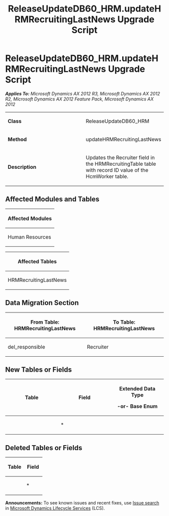 ﻿---
title: ReleaseUpdateDB60_HRM.updateHRMRecruitingLastNews Upgrade Script
TOCTitle: ReleaseUpdateDB60_HRM.updateHRMRecruitingLastNews Upgrade Script
ms:assetid: 56f33068-20f7-d786-43c2-4b49ca22cdab
ms:mtpsurl: https://msdn.microsoft.com/en-us/library/JJ736196(v=AX.60)
ms:contentKeyID: 49708371
ms.date: 05/18/2015
mtps_version: v=AX.60
---

# ReleaseUpdateDB60\_HRM.updateHRMRecruitingLastNews Upgrade Script 


_**Applies To:** Microsoft Dynamics AX 2012 R3, Microsoft Dynamics AX 2012 R2, Microsoft Dynamics AX 2012 Feature Pack, Microsoft Dynamics AX 2012_

<table>
<colgroup>
<col style="width: 50%" />
<col style="width: 50%" />
</colgroup>
<tbody>
<tr class="odd">
<td><p><strong>Class</strong></p></td>
<td><p>ReleaseUpdateDB60_HRM</p></td>
</tr>
<tr class="even">
<td><p><strong>Method</strong></p></td>
<td><p>updateHRMRecruitingLastNews</p></td>
</tr>
<tr class="odd">
<td><p><strong>Description</strong></p></td>
<td><p>Updates the Recruiter field in the HRMRecruitingTable table with record ID value of the HcmWorker table.</p></td>
</tr>
</tbody>
</table>


## Affected Modules and Tables

<table>
<colgroup>
<col style="width: 100%" />
</colgroup>
<thead>
<tr class="header">
<th><p>Affected Modules</p></th>
</tr>
</thead>
<tbody>
<tr class="odd">
<td><p>Human Resources</p></td>
</tr>
</tbody>
</table>


<table>
<colgroup>
<col style="width: 100%" />
</colgroup>
<thead>
<tr class="header">
<th><p>Affected Tables</p></th>
</tr>
</thead>
<tbody>
<tr class="odd">
<td><p>HRMRecruitingLastNews</p></td>
</tr>
</tbody>
</table>


## Data Migration Section

<table>
<colgroup>
<col style="width: 50%" />
<col style="width: 50%" />
</colgroup>
<thead>
<tr class="header">
<th><p>From Table: HRMRecruitingLastNews</p></th>
<th><p>To Table: HRMRecruitingLastNews</p></th>
</tr>
</thead>
<tbody>
<tr class="odd">
<td><p>del_responsible</p></td>
<td><p>Recruiter</p></td>
</tr>
</tbody>
</table>


## New Tables or Fields

<table>
<colgroup>
<col style="width: 33%" />
<col style="width: 33%" />
<col style="width: 33%" />
</colgroup>
<thead>
<tr class="header">
<th><p>Table</p></th>
<th><p>Field</p></th>
<th><p>Extended Data Type</p>
<p>-or- Base Enum</p></th>
</tr>
</thead>
<tbody>
<tr class="odd">
<td><p></p></td>
<td><p>*</p></td>
<td><p></p></td>
</tr>
</tbody>
</table>


## Deleted Tables or Fields

<table>
<colgroup>
<col style="width: 50%" />
<col style="width: 50%" />
</colgroup>
<thead>
<tr class="header">
<th><p>Table</p></th>
<th><p>Field</p></th>
</tr>
</thead>
<tbody>
<tr class="odd">
<td><p></p></td>
<td><p>*</p></td>
</tr>
</tbody>
</table>

  
**Announcements:** To see known issues and recent fixes, use [Issue search](http://go.microsoft.com/fwlink/?linkid=389258) in [Microsoft Dynamics Lifecycle Services](http://go.microsoft.com/fwlink/?linkid=306505) (LCS).

